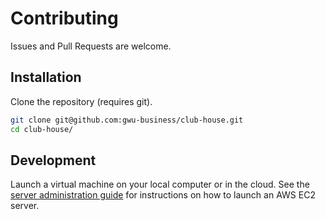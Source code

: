 # Contributing

Issues and Pull Requests are welcome.

## Installation

Clone the repository (requires git).

```` sh
git clone git@github.com:gwu-business/club-house.git
cd club-house/
````

## Development

Launch a virtual machine on your local computer or in the cloud.
 See the [server administration guide](ADMINISTRATION.md) for instructions on
 how to launch an AWS EC2 server.
